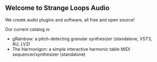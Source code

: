 ## Welcome to Strange Loops Audio

We create audio plugins and software, all free and open source!

Our current catalog is:

- gRainbow: a pitch-detecting granular synthesizer (standalone, VST3, AU, LV2)
- The Harmonigon: a simple interactive harmonic table MIDI sequencer/synthesizer (standalone)

<!--

**Here are some ideas to get you started:**

🙋‍♀️ A short introduction - what is your organization all about?
🌈 Contribution guidelines - how can the community get involved?
👩‍💻 Useful resources - where can the community find your docs? Is there anything else the community should know?
🍿 Fun facts - what does your team eat for breakfast?
🧙 Remember, you can do mighty things with the power of [Markdown](https://docs.github.com/github/writing-on-github/getting-started-with-writing-and-formatting-on-github/basic-writing-and-formatting-syntax)
-->
